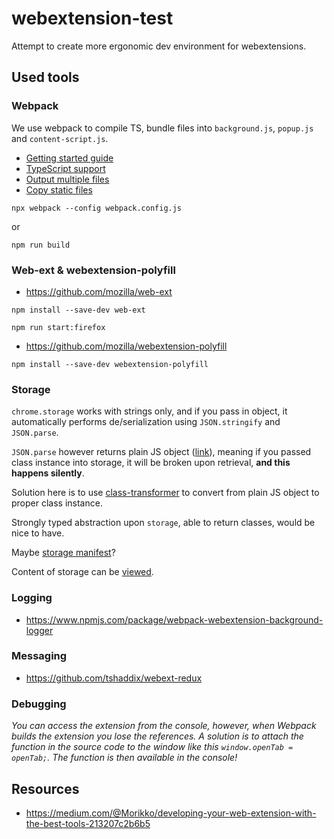 webextension-test
=================

Attempt to create more ergonomic dev environment for webextensions.

## Used tools

### Webpack

We use webpack to compile TS, bundle files into `background.js`, `popup.js` and `content-script.js`.

 - [Getting started guide](https://webpack.js.org/guides/getting-started/)
 - [TypeScript support](https://webpack.js.org/guides/typescript/)
 - [Output multiple files](https://stackoverflow.com/questions/31907672/how-to-set-multiple-file-entry-and-output-in-project-with-webpack)
 - [Copy static files](https://webpack.js.org/plugins/copy-webpack-plugin/)

```
npx webpack --config webpack.config.js
```

or

```
npm run build
```

### Web-ext & webextension-polyfill

 - https://github.com/mozilla/web-ext
 
```
npm install --save-dev web-ext

npm run start:firefox
```

- https://github.com/mozilla/webextension-polyfill

```
npm install --save-dev webextension-polyfill
```

### Storage

`chrome.storage` works with strings only, and if you pass in object, it automatically performs de/serialization using `JSON.stringify` and `JSON.parse`.

`JSON.parse` however returns plain JS object ([link](https://stackoverflow.com/questions/40201589/serializing-an-es6-class-object-as-json/40201783)), meaning if you passed class instance into storage, it will be broken upon retrieval, **and this happens silently**.

Solution here is to use [class-transformer](https://github.com/typestack/class-transformer) to convert from plain JS object to proper class instance.

Strongly typed abstraction upon `storage`, able to return classes, would be nice to have.

Maybe [storage manifest](https://developer.chrome.com/docs/extensions/mv2/manifest/storage/)?

Content of storage can be [viewed](https://ui.vision/howto/view-local-storage).

### Logging

 - https://www.npmjs.com/package/webpack-webextension-background-logger

### Messaging

 - https://github.com/tshaddix/webext-redux

### Debugging

*You can access the extension from the console, however, when Webpack builds the extension you lose the references. A solution is to attach the function in the source code to the window like this `window.openTab = openTab;`. The function is then available in the console!*

## Resources

 - https://medium.com/@Morikko/developing-your-web-extension-with-the-best-tools-213207c2b6b5
